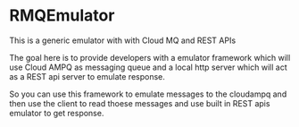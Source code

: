 # RMQEmulator
This is a generic emulator with with Cloud MQ and REST APIs

The goal here is to provide developers with a emulator framework which will use Cloud AMPQ as messaging queue and a local  http server which will act as a REST api server to emulate response.

So you can use this framework to emulate messages to the cloudampq and then use the client to read thoese messages and use built in REST apis emulator to get response.


